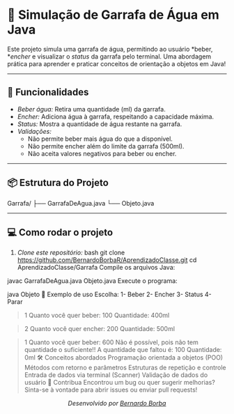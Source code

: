 # 🧴 Simulação de Garrafa de Água em Java

Este projeto simula uma garrafa de água, permitindo ao usuário *beber, **encher* e visualizar o *status* da garrafa pelo terminal. Uma abordagem prática para aprender e praticar conceitos de orientação a objetos em Java!

---

## 🚀 Funcionalidades

- *Beber água:* Retira uma quantidade (ml) da garrafa.
- *Encher:* Adiciona água à garrafa, respeitando a capacidade máxima.
- *Status:* Mostra a quantidade de água restante na garrafa.
- *Validações:*  
  - Não permite beber mais água do que a disponível.
  - Não permite encher além do limite da garrafa (500ml).
  - Não aceita valores negativos para beber ou encher.

---

## 📦 Estrutura do Projeto
Garrafa/
├── GarrafaDeAgua.java
└── Objeto.java


---

## 💻 Como rodar o projeto

1. *Clone este repositório:*
   bash
   git clone https://github.com/BernardoBorbaR/AprendizadoClasse.git
   cd AprendizadoClasse/Garrafa
Compile os arquivos Java:

javac GarrafaDeAgua.java Objeto.java
Execute o programa:

java Objeto
📝 Exemplo de uso
Escolha: 
 1- Beber
 2- Encher
 3- Status
 4- Parar

> 1
Quanto você quer beber: 
> 100
Quantidade: 400ml

> 2
Quanto você quer encher: 
> 200
Quantidade: 500ml

> 1
Quanto você quer beber: 
> 600
Não é possível, pois não tem quantidade o suficiente!!
A quantidade que faltou é: 100
Quantidade: 0ml
🛠 Conceitos abordados
Programação orientada a objetos (POO)
Métodos com retorno e parâmetros
Estruturas de repetição e controle
Entrada de dados via terminal (Scanner)
Validação de dados do usuário
🤝 Contribua
Encontrou um bug ou quer sugerir melhorias? Sinta-se à vontade para abrir issues ou enviar pull requests!

<p align="center"> <i>Desenvolvido por <a href="https://github.com/BernardoBorbaR">Bernardo Borba</a></i> </p> 
